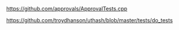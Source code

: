 https://github.com/approvals/ApprovalTests.cpp

https://github.com/troydhanson/uthash/blob/master/tests/do_tests